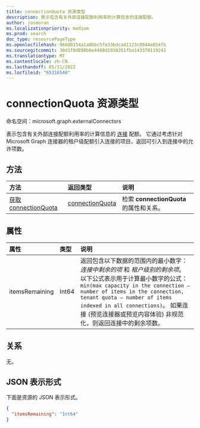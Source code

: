 ```yaml
---
title: connectionQuota 资源类型
description: 表示包含有关外部连接配额利用率的计算信息的连接配额。
author: josmoran
ms.localizationpriority: medium
ms.prod: search
doc_type: resourcePageType
ms.openlocfilehash: 968d0154a1a0bbc5fe33bdcad1123c0944e854fb
ms.sourcegitcommit: 30d1f0d898b6e4488d1938251fba143370119241
ms.translationtype: MT
ms.contentlocale: zh-CN
ms.lasthandoff: 05/11/2022
ms.locfileid: "65316540"
---
```

# <a name="connectionquota-resource-type"></a>connectionQuota 资源类型

命名空间：microsoft.graph.externalConnectors

表示包含有关外部连接配额利用率的计算信息的 [连接](externalconnectors-externalconnection.md) 配额。 它通过考虑针对 Microsoft Graph 连接器的租户级配额引入连接的项目，返回可引入到连接中的允许项数。

## <a name="methods"></a>方法

|方法|返回类型|说明|
|:---|:---|:---|
| [获取 connectionQuota](../api/externalconnectors-connectionquota-get.md) |[connectionQuota](../resources/externalconnectors-connectionquota.md)| 检索 **connectionQuota** 的属性和关系。 |

## <a name="properties"></a>属性

|属性|类型|说明|
|:---|:---|:---|
| itemsRemaining | Int64 | 返回包含以下数据的范围内的最小数字： *连接中剩余的项* 和 *租户级别的剩余项*。 以下公式表示用于计算最小数字的公式： `min(max capacity in the connection – number of items in the connection, tenant quota – number of items indexed in all connections)`。 如果连接 (预览连接器或预览内容体验) 非规范化，则返回连接中的剩余项数。 |

## <a name="relationships"></a>关系

无。

## <a name="json-representation"></a>JSON 表示形式

下面是资源的 JSON 表示形式。
<!-- {
  "blockType": "resource",
  "keyProperty": "id",
  "@odata.type": "microsoft.graph.externalConnectors.connectionQuota",
  "openType": false
}
-->

``` json
{
  "itemsRemaining": "Int64"
}
```

